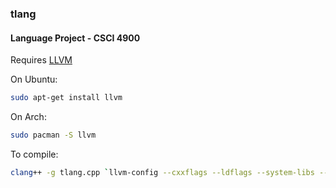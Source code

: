 ### tlang
#### Language Project - CSCI 4900

  Requires [LLVM](https://www.llvm.org)
  
On Ubuntu:
```bash
sudo apt-get install llvm
```
On Arch:
```bash
sudo pacman -S llvm
```
  
  To compile:
  
```bash
clang++ -g tlang.cpp `llvm-config --cxxflags --ldflags --system-libs --libs core` -o tlang
```
